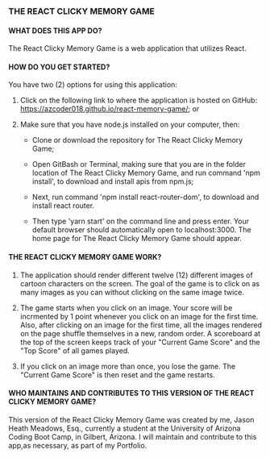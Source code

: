 ### THE REACT CLICKY MEMORY GAME

#### __WHAT DOES THIS APP DO?__

The React Clicky Memory Game is a web application that utilizes React.

#### __HOW DO YOU GET STARTED?__

You have two (2) options for using this application:

1. Click on the following link to where the application is hosted on GitHub: https://azcoder018.github.io/react-memory-game/; or

2. Make sure that you have node.js installed on your computer, then:

    - Clone or download the repository for The React Clicky Memory Game;

    - Open GitBash or Terminal, making sure that you are in the folder location of The React Clicky Memory Game, and run command 'npm               install', to download and install apis from npm.js;

    - Next, run command 'npm install react-router-dom', to download and install react router. 

    - Then type 'yarn start' on the command line and press enter. Your default browser should automatically open to localhost:3000. The home page   for The React Clicky Memory Game should appear.

#### __THE REACT CLICKY MEMORY GAME WORK?__

1.  The application should render different twelve (12) different images of cartoon characters on the screen. The goal of the game is to click on     as many images as you can without clicking on the same image twice. 

2.  The game starts when you click on an image. Your score will be incrmented by 1 point whenever you click on an image for the first time. Also,     after clicking on an image for the first time, all the images rendered on the page shuffle themselves in a new, random order. A scoreboard at     the top of the screen keeps track of your "Current Game Score" and the "Top Score" of all games played.

3.  If you click on an image more than once, you lose the game. The "Current Game Score" is then reset and the game restarts.


#### __WHO MAINTAINS AND CONTRIBUTES TO THIS VERSION OF THE REACT CLICKY MEMORY GAME?__

This version of the React Clicky Memory Game was created by me, Jason Heath Meadows, Esq., currently a student at the University of Arizona Coding Boot Camp, in Gilbert, Arizona. I will maintain and contribute to this app,as necessary, as part of my Portfolio.